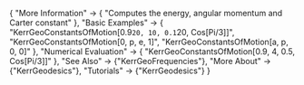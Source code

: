 {
  "More Information" -> {
    "Computes the energy, angular momentum and Carter constant"
  },
  "Basic Examples" -> {
  "KerrGeoConstantsOfMotion[0.9`20, 10, 0.1`20, Cos[Pi/3]]",
  "KerrGeoConstantsOfMotion[0, p, e, 1]",
  "KerrGeoConstantsOfMotion[a, p, 0, 0]"
  },
  "Numerical Evaluation" -> {
    "KerrGeoConstantsOfMotion[0.9, 4, 0.5, Cos[Pi/3]]"
    },
  "See Also" -> {"KerrGeoFrequencies"},
  "More About" -> {"KerrGeodesics"},
  "Tutorials" -> {"KerrGeodesics"}
}